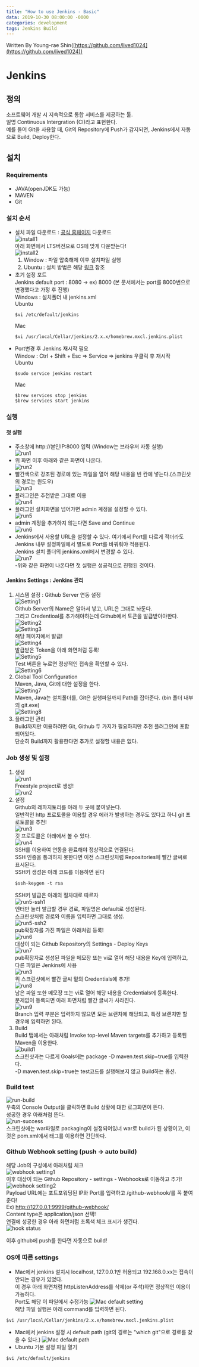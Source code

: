 ```yaml
---
title: "How to use Jenkins - Basic"
data: 2019-10-30 08:00:00 -0000
categories: development 
tags: Jenkins Build
---
```


Written By Young-rae Shin([https://github.com/lived1024](https://github.com/lived1024))  

# Jenkins  
## 정의  
소프트웨어 개발 시 지속적으로 통합 서비스를 제공하는 툴.  
일명 Continuous Intergration (CI)라고 표현한다.  
예를 들어 Git을 사용할 때, Git의 Repository에 Push가 감지되면, Jenkins에서 자동으로 Build, Deploy한다.  

## 설치
### Requirements  
- JAVA(openJDK도 가능)
- MAVEN
- Git  
### 설치 순서
- 설치 파일 다운로드 : [공식 홈페이지](https://jenkins.io/) 다운로드  
    ![install1](https://user-images.githubusercontent.com/41990925/67818875-3e8f7a80-faf6-11e9-9d6c-ac4d33fbd1d8.png)    
    아래 화면에서 LTS버전으로 OS에 맞게 다운받는다!  
    ![install2](https://user-images.githubusercontent.com/41990925/67818877-418a6b00-faf6-11e9-9997-1c225155714f.png)  
    1. Window : 파일 압축해제 이후 설치파일 실행  
    2. Ubuntu : 설치 방법은 해당 [링크](https://fun25.co.kr/blog/jenkins-ubuntu-16-04-install/) 참조  
- 초기 설정 포트  
    Jenkins default port : 8080 -> ex) 8000  (본 문서에서는 port를 8000번으로 변경했다고 가정 후 진행)  
    Windows : 설치폴더 내 jenkins.xml  
    Ubuntu
    ```
    $vi /etc/default/jenkins
    ```
    Mac
    ```
    $vi /usr/local/Cellar/jenkins/2.x.x/homebrew.mxcl.jenkins.plist
    ```
- Port변경 후 Jenkins 재시작 필요  
    Window : Ctrl + Shift + Esc => Service => jenkins 우클릭 후 재시작  
    Ubuntu
    ```
    $sudo service jenkins restart
    ```
    Mac
    ```
    $brew services stop jenkins
    $brew services start jenkins
    ```
    
### 실행  
#### 첫 실행
- 주소창에 http://본인IP:8000 입력 (Window는 브라우저 자동 실행)  
    ![run1](https://user-images.githubusercontent.com/41990925/67833073-ee7cdc00-fb26-11e9-98ef-59d469dec6cb.png)  
- 위 화면 이후 아래와 같은 화면이 나온다.  
    ![run2](https://user-images.githubusercontent.com/41990925/67833072-ee7cdc00-fb26-11e9-9ee7-b9ee97fbd8b6.png)  
- 빨간색으로 강조된 경로에 있는 파일을 열어 해당 내용을 빈 칸에 넣는다.(스크린샷의 경로는 윈도우)  
    ![run3](https://user-images.githubusercontent.com/41990925/67833447-f9843c00-fb27-11e9-96d9-1078c30fa5a4.png)  
- 플러그인은 추천받은 그대로 이용  
    ![run4](https://user-images.githubusercontent.com/41990925/67833444-f9843c00-fb27-11e9-848f-fd9688f54aef.png)  
- 플러그인 설치화면을 넘어가면 admin 계정을 설정할 수 있다.  
    ![run5](https://user-images.githubusercontent.com/41990925/67833442-f9843c00-fb27-11e9-87b7-92b7edb302af.png)  
- admin 계정을 추가하지 않는다면 Save and Continue  
    ![run6](https://user-images.githubusercontent.com/41990925/67833440-f8eba580-fb27-11e9-8b5d-dfe4d4b7810b.png)  
- Jenkins에서 사용할 URL을 설정할 수 있다. 여기에서 Port를 다르게 적더라도 Jenkins 내부 설정파일에서 별도로 Port를 바꿔줘야 적용된다.  
    Jenkins 설치 폴더의 jenkins.xml에서 변경할 수 있다.  
    ![run7](https://user-images.githubusercontent.com/41990925/67833438-f8eba580-fb27-11e9-935c-3c643704ace1.png)  
-위와 같은 화면이 나온다면 첫 실행은 성공적으로 진행된 것이다.  
#### Jenkins Settings : Jenkins 관리
1. 시스템 설정 : Github Server 연동 설정  
    ![Setting1](https://user-images.githubusercontent.com/41990925/67833946-66e49c80-fb29-11e9-8a2d-56d0e634e8d7.png)  
    Github Server의 Name은 알아서 넣고, URL은 그대로 놔둔다.  
    그리고 Credentioal를 추가해야하는데 Github에서 토큰을 발급받아야한다.  
    ![Setting2](https://user-images.githubusercontent.com/41990925/67833945-66e49c80-fb29-11e9-9238-d55ab421ff53.png)  
    ![Setting3](https://user-images.githubusercontent.com/41990925/67834191-1c175480-fb2a-11e9-9715-b88049a8dec4.png)  
    해당 페이지에서 발급!  
    ![Setting4](https://user-images.githubusercontent.com/41990925/67834190-1c175480-fb2a-11e9-886a-7cf265ce36ef.png)  
    발급받은 Token을 아래 화면처럼 등록!  
    ![Setting5](https://user-images.githubusercontent.com/41990925/67834187-1c175480-fb2a-11e9-8070-cd7d01813cea.png)  
    Test 버튼을 누르면 정상적인 접속을 확인할 수 있다.  
    ![Setting6](https://user-images.githubusercontent.com/41990925/67834185-1b7ebe00-fb2a-11e9-9de9-20dc49fece66.png)  
2. Global Tool Configuration  
    Maven, Java, Git에 대한 설정을 한다.  
    ![Setting7](https://user-images.githubusercontent.com/41990925/67834403-a9f33f80-fb2a-11e9-9e0a-e46511250cc7.png)  
    Maven, Java는 설치폴더를, Git은 실행파일까지 Path를 잡아준다. (bin 폴더 내부의 git.exe)  
    ![Setting8](https://user-images.githubusercontent.com/41990925/67834405-ac559980-fb2a-11e9-8881-452ee90c8d04.png)  
3. 플러그인 관리  
    Build까지만 이용하려면 Git, Github 두 가지가 필요하지만 추천 플러그인에 포함되어있다.  
    단순히 Build까지 활용한다면 추가로 설정할 내용은 없다.  
    
### Job 생성 및 설정
1. 생성  
    ![run1](https://user-images.githubusercontent.com/41990925/67834758-9399b380-fb2b-11e9-9363-0c1ba0f37ca7.png)  
    Freestyle project로 생성!  
    ![run2](https://user-images.githubusercontent.com/41990925/67834757-93011d00-fb2b-11e9-9b69-1454ac9aaa48.png)  
2. 설정  
    Github의 레파지토리를 아래 두 곳에 붙여넣는다.  
    일반적인 http 프로토콜을 이용할 경우 에러가 발생하는 경우도 있다고 하니 git 프로토콜을 추천!  
    ![run3](https://user-images.githubusercontent.com/41990925/67835041-4f5ae300-fb2c-11e9-9587-fe5b9f783101.png)  
    깃 프로토콜은 아래에서 볼 수 있다.  
    ![run4](https://user-images.githubusercontent.com/41990925/67835040-4f5ae300-fb2c-11e9-9ae1-ff48bf3c779d.png)  
    SSH를 이용하여 연동을 완료해야 정상적으로 연결된다.  
    SSH 인증을 통과하지 못한다면 이전 스크린샷처럼 Repositories에 빨간 글씨로 표시된다.  
    SSH키 생성은 아래 코드를 이용하면 된다
    ```
    $ssh-keygen -t rsa
    ```
    SSH키 발급은 아래의 절차대로 따르자  
    ![run5-ssh1](https://user-images.githubusercontent.com/41990925/67834756-93011d00-fb2b-11e9-835f-6fb3ced7b27b.png)  
    엔터만 눌러 발급할 경우 경로, 파일명은 default로 생성된다.  
    스크린샷처럼 경로와 이름을 입력하면 그대로 생성.  
    ![run5-ssh2](https://user-images.githubusercontent.com/41990925/67834755-93011d00-fb2b-11e9-92f8-99679922a623.png)  
    pub확장자를 가진 파일은 아래처럼 등록!  
    ![run6](https://user-images.githubusercontent.com/41990925/67835384-2c7cfe80-fb2d-11e9-8705-31fdfebb5253.png)  
    대상이 되는 Github Repository의 Settings - Deploy Keys  
    ![run7](https://user-images.githubusercontent.com/41990925/67835393-3141b280-fb2d-11e9-8e9e-ec6958e4c0dd.png)  
    pub확장자로 생성된 파일을 메모장 또는 vi로 열어 해당 내용을 Key에 입력하고, 다른 파일은 Jenkins에 사용  
    ![run3](https://user-images.githubusercontent.com/41990925/67835041-4f5ae300-fb2c-11e9-9587-fe5b9f783101.png)  
    위 스크린샷에서 빨간 글씨 밑의 Credentials에 추가!  
    ![run8](https://user-images.githubusercontent.com/41990925/67835588-b5943580-fb2d-11e9-8f00-a7a9b1cd3aa0.png)  
    남은 파일 또한 메모장 또는 vi로 열어 해당 내용을 Credentials에 등록한다.  
    문제없이 등록되면 아래 화면처럼 빨간 글씨가 사라진다.  
    ![run9](https://user-images.githubusercontent.com/41990925/67835586-b5943580-fb2d-11e9-948e-075863eec31c.png)  
    Branch 입력 부분은 입력하지 않으면 모든 브랜치에 해당되고, 특정 브랜치만 할 경우에 입력하면 된다.  
3. Build  
    Build 탭에서는 아래처럼 Invoke top-level Maven targets를 추가하고 등록된 Maven을 이용한다.  
    ![build1](https://user-images.githubusercontent.com/41990925/67835828-584cb400-fb2e-11e9-832a-9fab1d8ad06f.png)  
    스크린샷과는 다르게 Goals에는 package -D maven.test.skip=true를 입력한다.  
    -D maven.test.skip=true는 test코드를 실행해보지 않고 Build하는 옵션.
    
### Build test
![run-build](https://user-images.githubusercontent.com/41990925/67836296-95657600-fb2f-11e9-9e90-a1d5db9b262e.png)  
우측의 Console Output을 클릭하면 Build 상황에 대한 로그화면이 뜬다.  
성공한 경우 아래처럼 뜬다.  
![run-success](https://user-images.githubusercontent.com/41990925/67836311-9e564780-fb2f-11e9-80a8-492b42c65a46.png)  
스크린샷에는 war파일로 packaging이 설정되어있너 war로 build가 된 상황이고, 이것은 pom.xml에서 <packaging>태그를 이용하면 간단하다.
    
### Github Webhook setting (push -> auto build)
해당 Job의 구성에서 아래처럼 체크  
![webhook setting1](https://user-images.githubusercontent.com/41990925/67837053-8384d280-fb31-11e9-9ff1-ba8395aee451.png)  
이후 대상이 되는 Github Repository - settings - Webhooks로 이동하고 추가!  
![webhook setting2](https://user-images.githubusercontent.com/41990925/67837371-3bb27b00-fb32-11e9-87ae-5e83ca2165c2.png)  
Payload URL에는 포트포워딩된 IP와 Port를 입력하고 /github-webhook/를 꼭 붙여준다!  
Ex) http://127.0.0.1:9999/github-webhook/  
Content type은 application/json 선택!  
연결에 성공한 경우 아래 화면처럼 초록색 체크 표시가 생긴다.  
![hook status](https://user-images.githubusercontent.com/41990925/67837721-0a867a80-fb33-11e9-8c80-6adeb950f086.png)  
  
이후 github에 push를 한다면 자동으로 build!

### OS에 따른 settings
 - Mac에서 jenkins 설치시 localhost, 127.0.0.1만 허용되고 192.168.0.xx는 접속이 안되는 경우가 있었다.  
 이 경우 아래 화면처럼 httpListenAddress를 삭제(or 주석)하면 정상적인 이용이 가능하다.  
 Port도 해당 이 파일에서 수정가능
 ![Mac default setting](https://user-images.githubusercontent.com/41990925/71219577-ebbd8c80-2308-11ea-8338-12a2b9727fcc.png)    
 해당 파일 실행은 아래 command를 입력하면 된다.
 ```
 $vi /usr/local/Cellar/jenkins/2.x.x/homebrew.mxcl.jenkins.plist
 ```
 
 - Mac에서 jenkins 설정 시 default path (git의 경로는 "which git"으로 경로를 찾을 수 있다.)
 ![Mac default path](https://user-images.githubusercontent.com/41990925/71220206-1f99b180-230b-11ea-8fb7-a4d57c57d4e5.png)  
 - Ubuntu 기본 설정 파일 열기
 ```
 $vi /etc/default/jenkins  
 ```
